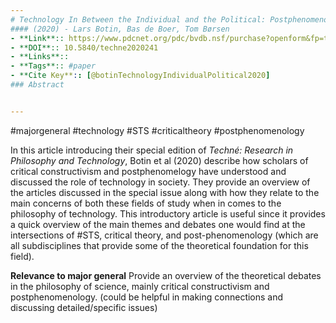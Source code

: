 ```yaml
---
# Technology In Between the Individual and the Political: Postphenomenology and Critical Constructivism
#### (2020) - Lars Botin, Bas de Boer, Tom Børsen
- **Link**:: https://www.pdcnet.org/pdc/bvdb.nsf/purchase?openform&fp=techne&id=techne_2020_0024_0001_0001_0014
- **DOI**:: 10.5840/techne2020241
- **Links**:: 
- **Tags**:: #paper
- **Cite Key**:: [@botinTechnologyIndividualPolitical2020]
### Abstract


---
```

#majorgeneral #technology #STS #criticaltheory #postphenomenology


In this article introducing their special edition of *Techné: Research in Philosophy and Technology*, Botin et al (2020) describe how scholars of critical constructivism and postphenomelogy have understood and discussed the role of technology in society. They provide an overview of the articles discussed in the special issue along with how they relate to the main concerns of both these fields of study when in comes to the philosophy of technology. This introductory article is useful since it provides a quick overview of the main themes and debates one would find at the intersections of #STS, critical theory, and post-phenomenology (which are all subdisciplines that provide some of the theoretical foundation for this field). 

**Relevance to major general**
Provide an overview of the theoretical debates in the philosophy of science, mainly critical constructivism and postphenomenology. (could be helpful in making connections and discussing detailed/specific issues)
